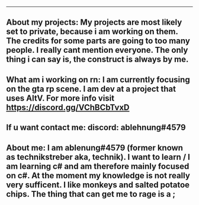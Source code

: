 ------------------------
About my projects: 
My projects are most likely set to private, because i am working on them. The credits for some parts are going to 
too many people. I really cant mention everyone. The only thing i can say is, the construct is always by me. 
------------------------
What am i working on rn: 
I am currently focusing on the gta rp scene. I am dev at a project that uses AltV. For more info visit https://discord.gg/VChBCbTvxD
------------------------
If u want contact me: 
discord: ablehnung#4579
------------------------
About me: 
I am ablenung#4579 (former known as technikstreber aka, technik). I want to learn / I am learning c# and am therefore mainly focused on c#.
At the moment my knowledge is not really very sufficent. I like monkeys and salted potatoe chips. The thing that can get me to rage is a ;
------------------------


